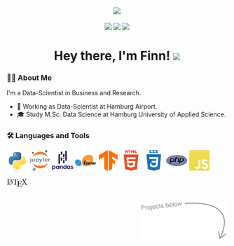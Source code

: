 <div id="header" align="center">
  <img width="128" src="https://api.dicebear.com/9.x/open-peeps/svg?seed=Zoey&accessories=glasses4&accessoriesProbability=100&clothingColor=6699cc&face=suspicious&facialHairProbability=0&head=short4&headContrastColor=a55728&mask[]" />
</div>
<br />
<div align="center">
  <a href="https://www.linkedin.com/in/finn-dohrn/" target="_blank"><img src="https://img.shields.io/badge/LinkedIn-blue?logo=linkedin&logoColor=white" /></a>
  <img src="https://komarev.com/ghpvc/?username=bitnulleins" />
  <img src="https://img.shields.io/github/stars/bitnulleins" />
</div>

<h1 align="center">
Hey there, I'm Finn! <img src="https://media.giphy.com/media/hvRJCLFzcasrR4ia7z/giphy.gif" width="30px"/>
</h1>

### :man_technologist: About Me

I'm a Data-Scientist in Business and Research.

* 🛫 Working as Data-Scientist at Hamburg Airport.
* 🎓 Study M.Sc. Data Science at Hamburg University of Applied Science.

### :hammer_and_wrench: Languages and Tools

<img src="https://github.com/devicons/devicon/blob/master/icons/python/python-original.svg" width="48" /> <img src="https://github.com/devicons/devicon/blob/master/icons/jupyter/jupyter-original-wordmark.svg" width="48" /> <img src="https://github.com/devicons/devicon/blob/master/icons/pandas/pandas-original-wordmark.svg" width="48" /> <img src="https://github.com/devicons/devicon/blob/master/icons/scikitlearn/scikitlearn-original.svg" width="48" /> <img src="https://github.com/devicons/devicon/blob/master/icons/tensorflow/tensorflow-original.svg" width="48" /> <img src="https://github.com/devicons/devicon/blob/master/icons/html5/html5-plain-wordmark.svg" width="48" /> <img src="https://github.com/devicons/devicon/blob/master/icons/css3/css3-plain-wordmark.svg" width="48" /> <img src="https://github.com/devicons/devicon/blob/master/icons/php/php-original.svg" width="48" /> <img src="https://github.com/devicons/devicon/blob/master/icons/javascript/javascript-plain.svg" width="48"> <img src="https://github.com/devicons/devicon/blob/master/icons/latex/latex-original.svg" width="48" />

<div align="right">
<img src="https://raw.githubusercontent.com/bitnulleins/bitnulleins/main/ProjectsBelow.svg" width="200" />
</div>
